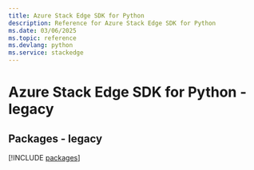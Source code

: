 ```yaml
---
title: Azure Stack Edge SDK for Python
description: Reference for Azure Stack Edge SDK for Python
ms.date: 03/06/2025
ms.topic: reference
ms.devlang: python
ms.service: stackedge
---
```

# Azure Stack Edge SDK for Python - legacy
## Packages - legacy
[!INCLUDE [packages](stack-edge-index.md)]
